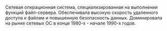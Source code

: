 Сетевая операционная система, специализированная на выполнении функций файл-сервера. Обеспечивала высокую скорость удаленного доступа к файлам и повышенную безопасность данных. Доминировала на рынке сетевых ОС в конце 1980-х - начале 1990-х годов.